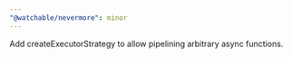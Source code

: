 ```yaml
---
"@watchable/nevermore": minor
---
```


Add createExecutorStrategy to allow pipelining arbitrary async functions.
